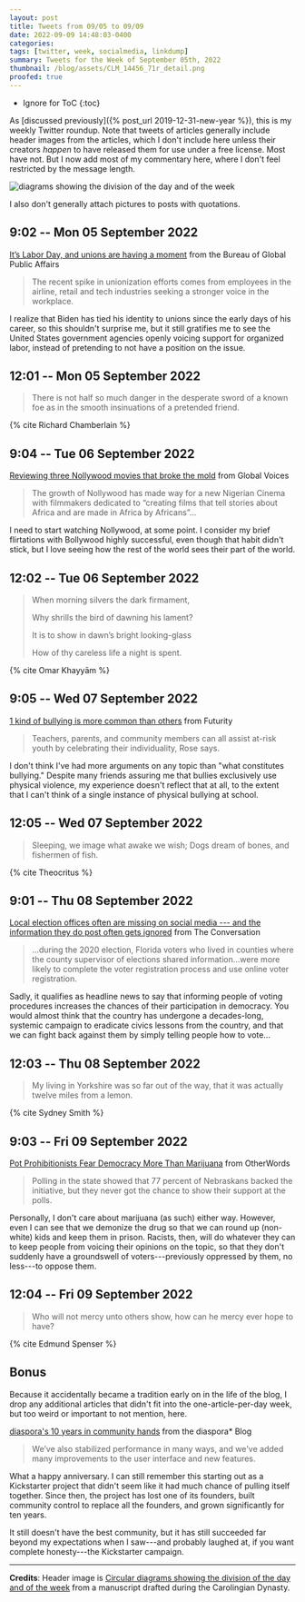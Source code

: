 ```yaml
---
layout: post
title: Tweets from 09/05 to 09/09
date: 2022-09-09 14:48:03-0400
categories:
tags: [twitter, week, socialmedia, linkdump]
summary: Tweets for the Week of September 05th, 2022
thumbnail: /blog/assets/CLM_14456_71r_detail.png
proofed: true
---
```


* Ignore for ToC
{:toc}

As [discussed previously]({% post_url 2019-12-31-new-year %}), this is my weekly Twitter roundup.  Note that tweets of articles generally include header images from the articles, which I don't include here unless their creators *happen* to have released them for use under a free license.  Most have not.  But I now add most of my commentary here, where I don't feel restricted by the message length.

![diagrams showing the division of the day and of the week](/blog/assets/CLM_14456_71r_detail.png "diagrams showing the division of the day and of the week")

I also don't generally attach pictures to posts with quotations.

## 9:02 -- Mon 05 September 2022

[<i class="fab fa-twitter-square"></i>](https://jcolag.github.io/twitter/1566773642863620096) [It’s Labor Day, and unions are having a moment](https://share.america.gov/its-labor-day-and-unions-are-having-a-moment/) from the Bureau of Global Public Affairs

 > The recent spike in unionization efforts comes from employees in the airline, retail and tech industries seeking a stronger voice in the workplace.

I realize that Biden has tied his identity to unions since the early days of his career, so this shouldn't surprise me, but it still gratifies me to see the United States government agencies openly voicing support for organized labor, instead of pretending to not have a position on the issue.

## 12:01 -- Mon 05 September 2022

[<i class="fab fa-twitter-square"></i>](https://jcolag.github.io/twitter/1566819696107667456)

 > There is not half so much danger in the desperate sword of a known foe as in the smooth insinuations of a pretended friend.

{% cite Richard Chamberlain %}

## 9:04 -- Tue 06 September 2022

[<i class="fab fa-twitter-square"></i>](https://jcolag.github.io/twitter/1567136533819232256) [Reviewing three Nollywood movies that broke the mold](https://globalvoices.org/2022/08/29/reviewing-three-nollywood-movies-that-broke-the-mold/) from Global Voices

 > The growth of Nollywood has made way for a new Nigerian Cinema with filmmakers dedicated to “creating films that tell stories about Africa and are made in Africa by Africans”...

I need to start watching Nollywood, at some point.  I consider my brief flirtations with Bollywood highly successful, even though that habit didn't stick, but I love seeing how the rest of the world sees their part of the world.

## 12:02 -- Tue 06 September 2022

[<i class="fab fa-twitter-square"></i>](https://jcolag.github.io/twitter/1567181329204142082)

 > When morning silvers the dark firmament,
 >
 > Why shrills the bird of dawning his lament?
 >
 > It is to show in dawn’s bright looking-glass
 >
 > How of thy careless life a night is spent.

{% cite Omar Khayyām %}

## 9:05 -- Wed 07 September 2022

[<i class="fab fa-twitter-square"></i>](https://jcolag.github.io/twitter/1567499173519409165) [1 kind of bullying is more common than others](https://www.futurity.org/bullying-aggression-2791182-2/) from Futurity

 > Teachers, parents, and community members can all assist at-risk youth by celebrating their individuality, Rose says.

I don't think I've had more arguments on any topic than "what constitutes bullying."  Despite many friends assuring me that bullies exclusively use physical violence, my experience doesn't reflect that at all, to the extent that I can't think of a single instance of physical bullying at school.

## 12:05 -- Wed 07 September 2022

[<i class="fab fa-twitter-square"></i>](https://jcolag.github.io/twitter/1567544597999456258)

 > Sleeping, we image what awake we wish; Dogs dream of bones, and fishermen of fish.

{% cite Theocritus %}

## 9:01 -- Thu 08 September 2022

[<i class="fab fa-twitter-square"></i>](https://jcolag.github.io/twitter/1567860554915528707) [Local election offices often are missing on social media --- and the information they do post often gets ignored](https://theconversation.com/local-election-offices-often-are-missing-on-social-media-and-the-information-they-do-post-often-gets-ignored-184359) from The Conversation

 > ...during the 2020 election, Florida voters who lived in counties where the county supervisor of elections shared information...were more likely to complete the voter registration process and use online voter registration.

Sadly, it qualifies as headline news to say that informing people of voting procedures increases the chances of their participation in democracy.  You would almost think that the country has undergone a decades-long, systemic campaign to eradicate civics lessons from the country, and that we can fight back against them by simply telling people how to vote...

## 12:03 -- Thu 08 September 2022

[<i class="fab fa-twitter-square"></i>](https://jcolag.github.io/twitter/1567906482414305281)

 > My living in Yorkshire was so far out of the way, that it was actually twelve miles from a lemon.

{% cite Sydney Smith %}

## 9:03 -- Fri 09 September 2022

[<i class="fab fa-twitter-square"></i>](https://jcolag.github.io/twitter/1568223445745160192) [Pot Prohibitionists Fear Democracy More Than Marijuana](https://otherwords.org/pot-prohibitionists-fear-democracy-more-than-marijuana/) from OtherWords

 > Polling in the state showed that 77 percent of Nebraskans backed the initiative, but they never got the chance to show their support at the polls.

Personally, I don't care about marijuana (as such) either way.  However, even I can see that we demonize the drug so that we can round up (non-white) kids and keep them in prison.  Racists, then, will do whatever they can to keep people from voicing their opinions on the topic, so that they don't suddenly have a groundswell of voters---previously oppressed by them, no less---to oppose them.

## 12:04 -- Fri 09 September 2022

[<i class="fab fa-twitter-square"></i>](https://jcolag.github.io/twitter/1568268997031706624)

 > Who will not mercy unto others show, how can he mercy ever hope to have?

{% cite Edmund Spenser %}

## Bonus

Because it accidentally became a tradition early on in the life of the blog, I drop any additional articles that didn't fit into the one-article-per-day week, but too weird or important to not mention, here.

<i class="fas fa-square"></i> [diaspora's 10 years in community hands](https://blog.diasporafoundation.org/74-diaspora-s-10-years-in-community-hands) from the diaspora* Blog

 > We’ve also stabilized performance in many ways, and we've added many improvements to the user interface and new features.

What a happy anniversary.  I can still remember this starting out as a Kickstarter project that didn't seem like it had much chance of pulling itself together.  Since then, the project has lost one of its founders, built community control to replace all the founders, and grown significantly for ten years.

It still doesn't have the best community, but it has still succeeded far beyond my expectations when I saw---and probably laughed at, if you want complete honesty---the Kickstarter campaign.

* * *

**Credits**:  Header image is [Circular diagrams showing the division of the day and of the week](https://commons.wikimedia.org/wiki/File:CLM_14456_71r_detail.jpg) from a manuscript drafted during the Carolingian Dynasty.
